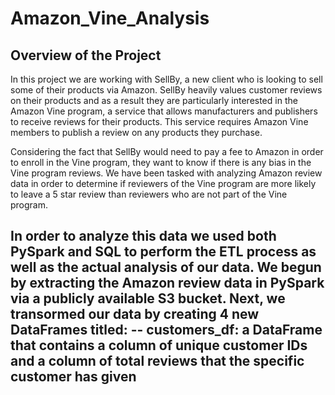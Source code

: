 # Amazon_Vine_Analysis

## Overview of the Project

In this project we are working with SellBy, a new client who is looking to sell some of their products via Amazon. SellBy heavily values customer reviews on their products and as a result they are particularly interested in the Amazon Vine program, a service that allows manufacturers and publishers to receive reviews for their products. This service requires Amazon Vine members to publish a review on any products they purchase. 

Considering the fact that SellBy would need to pay a fee to Amazon in order to enroll in the Vine program, they want to know if there is any bias in the Vine program reviews. We have been tasked with analyzing Amazon review data in order to determine if reviewers of the Vine program are more likely to leave a 5 star review than reviewers who are not part of the Vine program.

In order to analyze this data we used both PySpark and SQL to perform the ETL process as well as the actual analysis of our data. We begun by extracting the Amazon review data in PySpark via a publicly available S3 bucket. Next, we transormed our data by creating 4 new DataFrames titled:
-- customers_df: a DataFrame that contains a column of unique customer IDs and a column of total reviews that the specific customer has given
-- 
